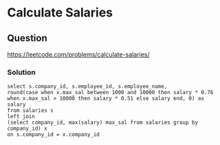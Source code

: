 # Calculate Salaries
## Question
https://leetcode.com/problems/calculate-salaries/
### Solution
```
select s.company_id, s.employee_id, s.employee_name,
round(case when x.max_sal between 1000 and 10000 then salary * 0.76
when x.max_sal > 10000 then salary * 0.51 else salary end, 0) as salary
from salaries s 
left join
(select company_id, max(salary) max_sal from salaries group by company_id) x
on s.company_id = x.company_id
```
